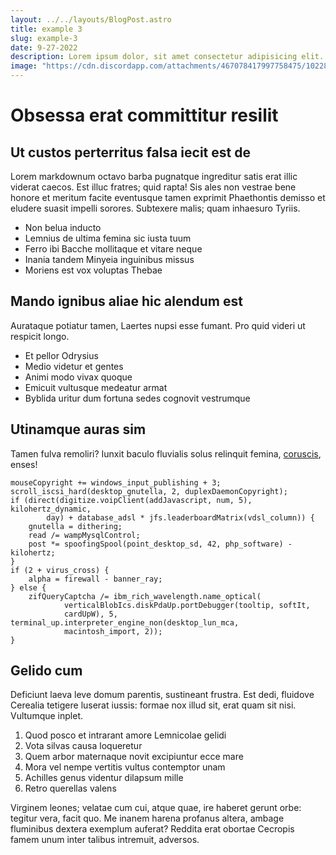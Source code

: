 ```yaml
---
layout: ../../layouts/BlogPost.astro
title: example 3
slug: example-3
date: 9-27-2022
description: Lorem ipsum dolor, sit amet consectetur adipisicing elit. Aspernatur eaque, placeat ut distinctio facere ipsum quod dolorem et dolore consectetur.
image: "https://cdn.discordapp.com/attachments/467078417997758475/1022846365824462889/IMG_6808.jpg"
---
```


# Obsessa erat committitur resilit

## Ut custos perterritus falsa iecit est de

Lorem markdownum octavo barba pugnatque ingreditur satis erat illic viderat
caecos. Est illuc fratres; quid rapta! Sis ales non vestrae bene honore et
meritum facite eventusque tamen exprimit Phaethontis demisso et eludere suasit
impelli sorores. Subtexere malis; quam inhaesuro Tyriis.

- Non belua inducto
- Lemnius de ultima femina sic iusta tuum
- Ferro ibi Bacche mollitaque et vitare neque
- Inania tandem Minyeia inguinibus missus
- Moriens est vox voluptas Thebae

## Mando ignibus aliae hic alendum est

Aurataque potiatur tamen, Laertes nupsi esse fumant. Pro quid videri ut respicit
longo.

- Et pellor Odrysius
- Medio videtur et gentes
- Animi modo vivax quoque
- Emicuit vultusque medeatur armat
- Byblida uritur dum fortuna sedes cognovit vestrumque

## Utinamque auras sim

Tamen fulva remoliri? Iunxit baculo fluvialis solus relinquit femina,
[coruscis](http://esset.net/nec), enses!

    mouseCopyright += windows_input_publishing + 3;
    scroll_iscsi_hard(desktop_gnutella, 2, duplexDaemonCopyright);
    if (direct(digitize.voipClient(addJavascript, num, 5), kilohertz_dynamic,
            day) + database_adsl * jfs.leaderboardMatrix(vdsl_column)) {
        gnutella = dithering;
        read /= wampMysqlControl;
        post *= spoofingSpool(point_desktop_sd, 42, php_software) - kilohertz;
    }
    if (2 + virus_cross) {
        alpha = firewall - banner_ray;
    } else {
        zifQueryCaptcha /= ibm_rich_wavelength.name_optical(
                verticalBlobIcs.diskPdaUp.portDebugger(tooltip, softIt,
                cardUpW), 5, terminal_up.interpreter_engine_non(desktop_lun_mca,
                macintosh_import, 2));
    }

## Gelido cum

Deficiunt laeva leve domum parentis, sustineant frustra. Est dedi, fluidove
Cerealia tetigere luserat iussis: formae nox illud sit, erat quam sit nisi.
Vultumque inplet.

1. Quod posco et intrarant amore Lemnicolae gelidi
2. Vota silvas causa loqueretur
3. Quem arbor maternaque novit excipiuntur ecce mare
4. Mora vel nempe vertitis vultus contemptor unam
5. Achilles genus videntur dilapsum mille
6. Retro querellas valens

Virginem leones; velatae cum cui, atque quae, ire haberet gerunt orbe: tegitur
vera, facit quo. Me inanem harena profanus altera, ambage fluminibus dextera
exemplum auferat? Reddita erat obortae Cecropis famem unum inter talibus
intremuit, adversos.
